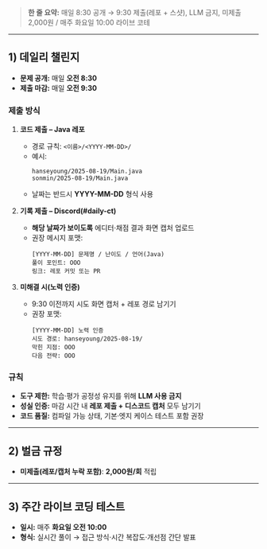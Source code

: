  
> **한 줄 요약:** 매일 8:30 공개 → 9:30 제출(레포 + 스샷), LLM 금지, 미제출 2,000원 / 매주 화요일 10:00 라이브 코테

---

## 1) 데일리 챌린지

- **문제 공개:** 매일 **오전 8:30**
- **제출 마감:** 매일 **오전 9:30**

### 제출 방식
1) **코드 제출 – Java 레포**  
   - 경로 규칙: `<이름>/<YYYY-MM-DD>/`  
   - 예시:
     ```
     hanseyoung/2025-08-19/Main.java
     sonmin/2025-08-19/Main.java
     ```
   - 날짜는 반드시 **YYYY-MM-DD** 형식 사용

2) **기록 제출 – Discord(#daily-ct)**  
   - **해당 날짜가 보이도록** 에디터·채점 결과 화면 캡처 업로드  
   - 권장 메시지 포맷:
     ```
     [YYYY-MM-DD] 문제명 / 난이도 / 언어(Java)
     풀이 포인트: OOO
     링크: 레포 커밋 또는 PR
     ```

3) **미해결 시(노력 인증)**  
   - 9:30 이전까지 시도 화면 캡처 + 레포 경로 남기기  
   - 권장 포맷:
     ```
     [YYYY-MM-DD] 노력 인증
     시도 경로: hanseyoung/2025-08-19/
     막힌 지점: OOO
     다음 전략: OOO
     ```

### 규칙
- **도구 제한:** 학습·평가 공정성 유지를 위해 **LLM 사용 금지**
- **성실 인증:** 마감 시간 내 **레포 제출 + 디스코드 캡처** 모두 남기기
- **코드 품질:** 컴파일 가능 상태, 기본·엣지 케이스 테스트 포함 권장

---

## 2) 벌금 규정

- **미제출(레포/캡처 누락 포함)**: **2,000원/회** 적립

---

## 3) 주간 라이브 코딩 테스트

- **일시:** 매주 **화요일 오전 10:00**
- **형식:** 실시간 풀이 → 접근 방식·시간 복잡도·개선점 간단 발표

